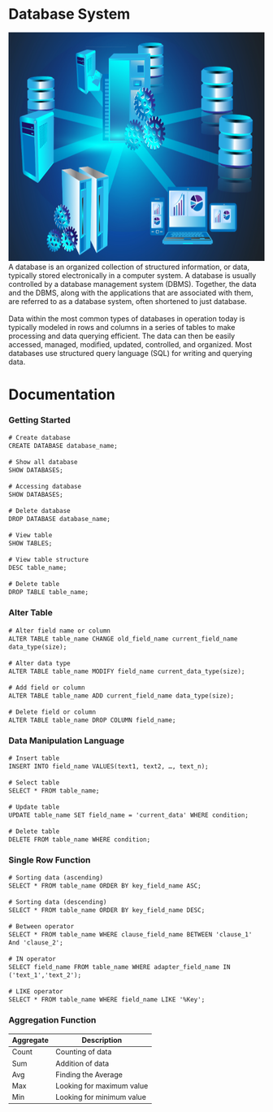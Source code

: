# Database System
<img src="https://github.com/Bayunova28/Database_System/blob/main/database-blue.png" height="450" width="1000">
A database is an organized collection of structured information, or data, typically stored electronically in a computer system. A database is usually controlled by a database 
management system (DBMS). Together, the data and the DBMS, along with the applications that are associated with them, are referred to as a database system, often shortened to just 
database.
<br />
<br />
Data within the most common types of databases in operation today is typically modeled in rows and columns in a series of tables to make processing and data querying efficient. 
The data can then be easily accessed, managed, modified, updated, controlled, and organized. Most databases use structured query language (SQL) for writing and querying data.

# Documentation
### Getting Started
```
# Create database
CREATE DATABASE database_name; 

# Show all database
SHOW DATABASES;

# Accessing database
SHOW DATABASES; 

# Delete database
DROP DATABASE database_name; 

# View table
SHOW TABLES;

# View table structure
DESC table_name;

# Delete table
DROP TABLE table_name;
```
### Alter Table
```
# Alter field name or column
ALTER TABLE table_name CHANGE old_field_name current_field_name data_type(size); 

# Alter data type
ALTER TABLE table_name MODIFY field_name current_data_type(size);

# Add field or column
ALTER TABLE table_name ADD current_field_name data_type(size);

# Delete field or column
ALTER TABLE table_name DROP COLUMN field_name;
```

### Data Manipulation Language
```
# Insert table
INSERT INTO field_name VALUES(text1, text2, …, text_n); 

# Select table
SELECT * FROM table_name;

# Update table
UPDATE table_name SET field_name = 'current_data' WHERE condition;

# Delete table
DELETE FROM table_name WHERE condition; 
```

### Single Row Function
```
# Sorting data (ascending)
SELECT * FROM table_name ORDER BY key_field_name ASC;

# Sorting data (descending)
SELECT * FROM table_name ORDER BY key_field_name DESC;

# Between operator
SELECT * FROM table_name WHERE clause_field_name BETWEEN 'clause_1' And 'clause_2'; 

# IN operator
SELECT field_name FROM table_name WHERE adapter_field_name IN ('text_1','text_2'); 

# LIKE operator
SELECT * FROM table_name WHERE field_name LIKE '%Key'; 
```

### Aggregation Function

|    Aggregate    |           Description       
| ---------- | ------------------------------- | 
| Count     | Counting of data            | 
| Sum      | Addition of data      | 
| Avg     | Finding the Average |
| Max     | Looking for maximum value |
| Min     | Looking for minimum value |

